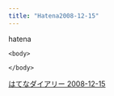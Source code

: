 ```yaml
---
title: "Hatena2008-12-15"
---
```


hatena

```
<body>

</body>
```


[はてなダイアリー 2008-12-15](https://nishiohirokazu.hatenadiary.org/archive/2008/12/15)